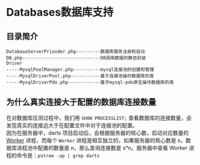 # Databases数据库支持

## 目录简介

```text
DatabaseServerPriovder.php---------数据库服务注册和启动
DB.php-----------------------------DB调用数据的静态封装
Driver
-----MysqlPoolManager.php----------mysql连接池的创建和管理  
-----MysqlDriverPool.php-----------基于连接池操作数据库的类 
-----MysqlDriverPdo.php------------基于mysql-pdo原生操作数据库的类  
```

## 为什么真实连接大于配置的数据库连接数量

在对数据库压测过程中，我们用 `SHOW PROCESSLIST;` 查看数据库的连接数量，会发现真实的连接远大于在配置文件中对于连接池的配置。  
因为在服务器中，darts 项目启动后，会根据服务器的核心数，启动对应数量的 [Worker](https://wiki.swoole.com/#/server/setting?id=worker_num) 进程，而每个 `Worker` 进程是相互独立的，如果服务器的核心数是 s，数据库进程池中配置的数量是 n，那么查询连接数是 s*n。服务器中查看 Worker 进程的命令是：`pstree -ap | grep darts`
